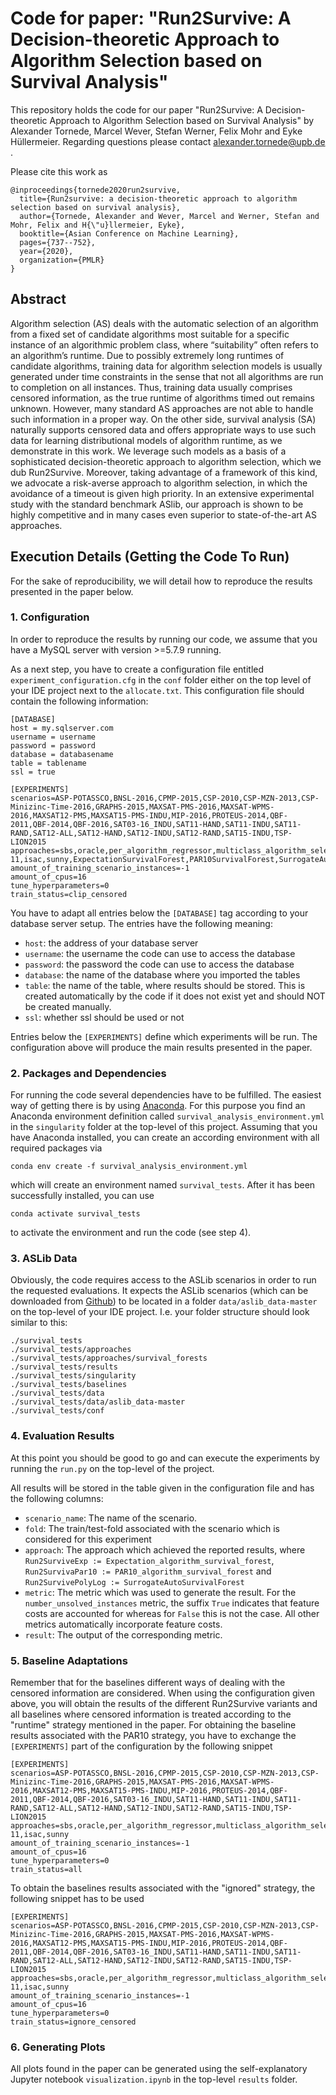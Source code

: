 # Code for paper: "Run2Survive: A Decision-theoretic Approach to Algorithm Selection based on Survival Analysis"

This repository holds the code for our paper "Run2Survive: A Decision-theoretic Approach to Algorithm Selection based on Survival Analysis" by Alexander Tornede, Marcel Wever, Stefan Werner, Felix Mohr and Eyke Hüllermeier. Regarding questions please contact alexander.tornede@upb.de .

Please cite this work as
```
@inproceedings{tornede2020run2survive,
  title={Run2survive: a decision-theoretic approach to algorithm selection based on survival analysis},
  author={Tornede, Alexander and Wever, Marcel and Werner, Stefan and Mohr, Felix and H{\"u}llermeier, Eyke},
  booktitle={Asian Conference on Machine Learning},
  pages={737--752},
  year={2020},
  organization={PMLR}
}
```

## Abstract
Algorithm selection (AS) deals with the automatic selection of an algorithm from a fixed set of candidate algorithms most suitable for a specific instance of an algorithmic problem class, where “suitability” often refers to an algorithm’s runtime. Due to possibly extremely long runtimes of candidate algorithms, training data for algorithm selection models is usually generated under time constraints in the sense that not all algorithms are run to completion on all instances. Thus, training data usually comprises censored information, as the true runtime of algorithms timed out remains unknown. However, many standard AS approaches are not able to handle such information in a proper way. On the other side, survival analysis (SA) naturally supports censored data and offers appropriate ways to use such data for learning distributional models of algorithm runtime, as we demonstrate in this work. We leverage such models as a basis of a sophisticated decision-theoretic approach to algorithm selection, which we dub Run2Survive. Moreover, taking advantage of a framework of this kind, we advocate a risk-averse approach to algorithm selection, in which the avoidance of a timeout is given high priority. In an extensive experimental study with the standard benchmark ASlib, our approach is shown to be highly competitive and in many cases even superior to state-of-the-art AS approaches.

## Execution Details (Getting the Code To Run)
For the sake of reproducibility, we will detail how to reproduce the results presented in the paper below.

### 1. Configuration
In order to reproduce the results by running our code, we assume that you have a MySQL server with version >=5.7.9 running.

As a next step, you have to create a configuration file entitled `experiment_configuration.cfg` in the `conf` folder either on the top level of your IDE project next to the `allocate.txt`. This configuration file should contain the following information:

```
[DATABASE]
host = my.sqlserver.com
username = username
password = password
database = databasename
table = tablename
ssl = true

[EXPERIMENTS]
scenarios=ASP-POTASSCO,BNSL-2016,CPMP-2015,CSP-2010,CSP-MZN-2013,CSP-Minizinc-Time-2016,GRAPHS-2015,MAXSAT-PMS-2016,MAXSAT-WPMS-2016,MAXSAT12-PMS,MAXSAT15-PMS-INDU,MIP-2016,PROTEUS-2014,QBF-2011,QBF-2014,QBF-2016,SAT03-16_INDU,SAT11-HAND,SAT11-INDU,SAT11-RAND,SAT12-ALL,SAT12-HAND,SAT12-INDU,SAT12-RAND,SAT15-INDU,TSP-LION2015
approaches=sbs,oracle,per_algorithm_regressor,multiclass_algorithm_selector,satzilla-11,isac,sunny,ExpectationSurvivalForest,PAR10SurvivalForest,SurrogateAutoSurvivalForest
amount_of_training_scenario_instances=-1
amount_of_cpus=16
tune_hyperparameters=0
train_status=clip_censored
```

You have to adapt all entries below the `[DATABASE]` tag according to your database server setup. The entries have the following meaning:
* `host`: the address of your database server
* `username`: the username the code can use to access the database
* `password`: the password the code can use to access the database
* `database`: the name of the database where you imported the tables
* `table`: the name of the table, where results should be stored. This is created automatically by the code if it does not exist yet and should NOT be created manually.
* `ssl`: whether ssl should be used or not

Entries below the `[EXPERIMENTS]` define which experiments will be run. The configuration above will produce the main results presented in the paper.

### 2. Packages and Dependencies
For running the code several dependencies have to be fulfilled. The easiest way of getting there is by using [Anaconda](https://anaconda.org/). For this purpose you find an Anaconda environment definition called `survival_analysis_environment.yml` in the `singularity` folder at the top-level of this project.  Assuming that you have Anaconda installed, you can create an according environment with all required packages via

```
conda env create -f survival_analysis_environment.yml
``` 

which will create an environment named `survival_tests`. After it has been successfully installed, you can use 
```
conda activate survival_tests
```
to activate the environment and run the code (see step 4).

### 3. ASLib Data
Obviously, the code requires access to the ASLib scenarios in order to run the requested evaluations. It expects the ASLib scenarios (which can be downloaded from [Github](https://github.com/coseal/aslib_data)) to be located in a folder `data/aslib_data-master` on the top-level of your IDE project. I.e. your folder structure should look similar to this: 
```
./survival_tests
./survival_tests/approaches
./survival_tests/approaches/survival_forests
./survival_tests/results
./survival_tests/singularity
./survival_tests/baselines
./survival_tests/data
./survival_tests/data/aslib_data-master
./survival_tests/conf
```


### 4. Evaluation Results
At this point you should be good to go and can execute the experiments by running the `run.py` on the top-level of the project. 

 All results will be stored in the table given in the configuration file and has the following columns:

* `scenario_name`: The name of the scenario.
* `fold`: The train/test-fold associated with the scenario which is considered for this experiment
* `approach`: The approach which achieved the reported results, where `Run2SurviveExp := Expectation_algorithm_survival_forest`, `Run2SurvivaPar10 := PAR10_algorithm_survival_forest` and `Run2SurvivePolyLog := SurrogateAutoSurvivalForest`
* `metric`: The metric which was used to generate the result. For the `number_unsolved_instances` metric, the suffix `True` indicates that feature costs are accounted for whereas for `False` this is not the case. All other metrics automatically incorporate feature costs.
* `result`: The output of the corresponding metric.

### 5. Baseline Adaptations
Remember that for the baselines different ways of dealing with the censored information are considered. When using the configuration given above, you will obtain the results of the different Run2Survive variants and all baselines where censored information is treated according to the "runtime" strategy mentioned in the paper. For obtaining the baseline results associated with the PAR10 strategy, you have to exchange the `[EXPERIMENTS]` part of the configuration by the following snippet

```
[EXPERIMENTS]
scenarios=ASP-POTASSCO,BNSL-2016,CPMP-2015,CSP-2010,CSP-MZN-2013,CSP-Minizinc-Time-2016,GRAPHS-2015,MAXSAT-PMS-2016,MAXSAT-WPMS-2016,MAXSAT12-PMS,MAXSAT15-PMS-INDU,MIP-2016,PROTEUS-2014,QBF-2011,QBF-2014,QBF-2016,SAT03-16_INDU,SAT11-HAND,SAT11-INDU,SAT11-RAND,SAT12-ALL,SAT12-HAND,SAT12-INDU,SAT12-RAND,SAT15-INDU,TSP-LION2015
approaches=sbs,oracle,per_algorithm_regressor,multiclass_algorithm_selector,satzilla-11,isac,sunny
amount_of_training_scenario_instances=-1
amount_of_cpus=16
tune_hyperparameters=0
train_status=all
```

To obtain the baselines results associated with the "ignored" strategy, the following snippet has to be used
```
[EXPERIMENTS]
scenarios=ASP-POTASSCO,BNSL-2016,CPMP-2015,CSP-2010,CSP-MZN-2013,CSP-Minizinc-Time-2016,GRAPHS-2015,MAXSAT-PMS-2016,MAXSAT-WPMS-2016,MAXSAT12-PMS,MAXSAT15-PMS-INDU,MIP-2016,PROTEUS-2014,QBF-2011,QBF-2014,QBF-2016,SAT03-16_INDU,SAT11-HAND,SAT11-INDU,SAT11-RAND,SAT12-ALL,SAT12-HAND,SAT12-INDU,SAT12-RAND,SAT15-INDU,TSP-LION2015
approaches=sbs,oracle,per_algorithm_regressor,multiclass_algorithm_selector,satzilla-11,isac,sunny
amount_of_training_scenario_instances=-1
amount_of_cpus=16
tune_hyperparameters=0
train_status=ignore_censored
```

### 6. Generating Plots
All plots found in the paper can be generated using the self-explanatory Jupyter notebook `visualization.ipynb` in the top-level `results` folder.
